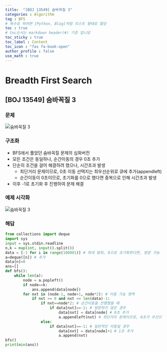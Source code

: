 ```yaml
---
title:  "[BOJ 13549] 숨바꼭질 3"
categories : Algorithm
tag : BFS
# 복수로 하려면 [Python, Blog]처럼 리스트 형태로 할당
toc : true
# toc순서는 markdown header(#) 기준 입니당
toc_sticky : true
toc_label : Content
toc_icon : "fas fa-book-open"
author_profile : false
use_math : true
---
```


# Breadth First Search

## [BOJ 13549] 숨바꼭질 3

### 문제
![숨바꼭질 3](https://github.com/SEUNGYEOPOH/SEUNGYEOPOH/assets/81912557/f62d5f84-8979-4c60-ab3e-b35efb3cdda8)

### 구조화
- BFS에서 풀었던 숨바꼭질 문제의 심화버전
- 모든 조건은 동일하나, 순간이동의 경우 0초 추가
- 단순히 조건을 걸어 해결하려 했으나, 시간초과 발생
    - 최단거리 문제이므로, 0초 이동 선택지는 최우선순위로 큐에 추가(appendleft)
    - 순간이동이 0초이므로, 초기화를 0으로 했다면 중복으로 인해 시간초과 발생
- 이후 -1로 초기화 후 진행하여 문제 해결

### 예제 시각화
![숨바꼭질 3](https://github.com/SEUNGYEOPOH/SEUNGYEOPOH/assets/81912557/195171b5-517c-4061-8b0f-d6f60cb0f1c1)

### 해답
```python
from collections import deque
import sys
input = sys.stdin.readline
n,k = map(int, input().split())
data = [-1 for i in range(100001)] # 최대 범위, 0으로 초기화한다면, 방문 가능 여부에서 순간 이동 시 중복으로 인해, 시간초과 발생. -1로 초기화
a=deque([n]) # 추가
data[n]=0
ans=[]
def bfs():
    while len(a):
        node = a.popleft()
        if node==k:
            ans.append(data[node])
        for nxt in (node-1, node+1, node*2): # 이동 가능 영역
            if nxt >= 0 and nxt <= len(data)-1:
                if nxt==node*2: # 순간이동을 진행했을 때
                    if data[nxt]==-1: # 방문하지 않은 경우
                        data[nxt] = data[node] # 0초 추가
                        a.appendleft(nxt) # 최단거리 문제이므로, 0초가 우선으로 큐에 추가
                else:
                    if data[nxt]==-1: # 일반적인 이동일 경우
                        data[nxt] = data[node]+1 # 1초 추가
                        a.append(nxt)
bfs()
print(min(ans))
```

